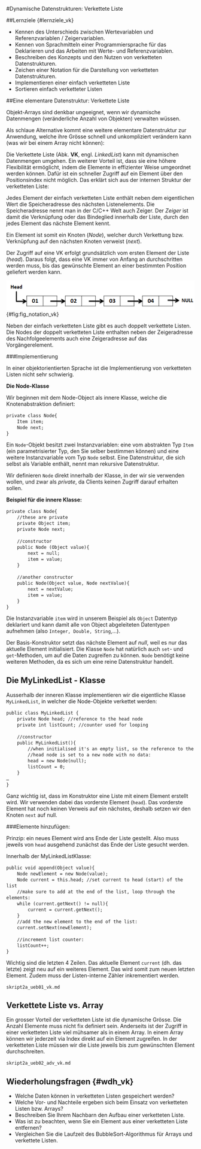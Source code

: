 #Dynamische Datenstrukturen: Verkettete Liste

##Lernziele {#lernziele_vk}

- Kennen des Unterschieds zwischen Wertevariablen und
    Referenzvariablen / Zeigervariablen.
- Kennen von Sprachmitteln einer Programmiersprache für das Deklarieren
    und das Arbeiten mit Werte- und Referenzvariablen.
- Beschreiben des Konzepts und den Nutzen von
    verketteten Datenstrukturen.
- Zeichen einer Notation für die Darstellung von
    verketteten Datenstrukturen.
- Implementieren einer einfach verketteten Liste
- Sortieren einfach verketteter Listen

##Eine elementare Datenstruktur: Verkettete Liste

Objekt-Arrays sind denkbar ungeeignet, wenn wir dynamische Datenmengen (veränderliche Anzahl von Objekten) verwalten wüssen.

Als schlaue Alternative kommt eine weitere elementare Datenstruktur zur Anwendung, welche
ihre Grösse schnell und unkompliziert verändern kann (was wir bei einem Array nicht können): 

Die Verkettete Liste (Abk. **VK**, engl. *LinkedList*) kann mit dynamischen Datenmengen
umgehen. Ein weiterer Vorteil ist, dass sie eine höhere Flexibilität
ermöglicht, indem die Elemente in effizienter Weise umgeordnet werden
können. Dafür ist ein schneller Zugriff auf ein Element über den
Positionsindex nicht möglich. Das erklärt sich aus der internen Struktur der verketteten Liste:

Jedes Element der einfach verketteten Liste enthält neben dem
eigentlichen Wert die Speicheradresse des nächsten Listenelements. Die
Speicheradresse nennt man in der C/C++ Welt auch Zeiger. Der *Zeiger*
ist damit die Verknüpfung oder das Bindeglied innerhalb der Liste, durch
den jedes Element das nächste Element kennt.

Ein Element ist somit ein Knoten (*Node*), welcher durch Verkettung bzw.
Verknüpfung auf den nächsten Knoten verweist (*next*). 

Der Zugriff auf eine VK erfolgt grundsätzlich vom ersten Element der Liste (*head*). Daraus folgt, dass eine VK immer von Anfang an durchschritten werden muss, bis das gewünschte Element an einer bestimmten Position geliefert werden kann.

![Notation einfach verkettete Liste, Quelle: CrunchifyCode](media/vk.png){#fig:fig_notation_vk}

Neben der einfach verketteten Liste gibt es auch doppelt verkettete
Listen. Die Nodes der doppelt verketteten Liste enthalten neben der
Zeigeradresse des Nachfolgeelements auch eine Zeigeradresse auf das
Vorgängerelement.

###Implementierung

In einer objektorientierten Sprache ist die Implementierung von verketteten Listen nicht sehr schwierig.

**Die Node-Klasse**

Wir beginnen mit dem Node-Object als innere Klasse, welche die
Knotenabstraktion definiert:

```
private class Node{
	Item item;
	Node next;
}
```

Ein `Node`-Objekt besitzt zwei Instanzvariablen: eine vom abstrakten Typ
`Item` (ein parametrisierter Typ, den Sie selber bestimmen können) und
eine weitere Instanzvariable vom Typ `Node` selbst. Eine Datenstruktur,
die sich selbst als Variable enthält, nennt man rekursive
Datenstruktur.

Wir definieren `Node` direkt innerhalb der Klasse, in der wir sie
verwenden wollen, und zwar als *private*, da Clients keinen Zugriff
darauf erhalten sollen.

**Beispiel für die innere Klasse:**

```
private class Node{
	//these are private
	private Object item;
	private Node next;
	
	//constructor
	public Node (Object value){
		next = null;
		item = value;
	}
	
	//another constructor
	public Node(Object value, Node nextValue){
		next = nextValue;
		item = value;
	}
}
```

Die Instanzvariable `item` wird in unserem Beispiel als `Object`
Datentyp deklariert und kann damit alle von Object abgeleiteten
Datentypen aufnehmen (also `Integer, Double, String`,...).

Der Basis-Konstruktor setzt das nächste Element auf *null*, weil es nur
das aktuelle Element initialisiert. Die Klasse `Node` hat natürlich auch
`set`- und `get`-Methoden, um auf die Daten zugreifen zu können. `Node`
benötigt keine weiteren Methoden, da es sich um eine reine Datenstruktur
handelt.

## Die MyLinkedList - Klasse

Ausserhalb der inneren Klasse implementieren wir die eigentliche Klasse
`MyLinkedList`, in welcher die Node-Objekte verkettet werden:

```
public class MyLinkedList {
	private Node head; //reference to the head node
	private int listCount; //counter used for looping

	//constructor
	public MyLinkedList(){
		//when initialised it's an empty list, so the reference to the
		//head node is set to a new node with no data:
		head = new Node(null);
		listCount = 0;
	}
…
}
```

Ganz wichtig ist, dass im Konstruktor eine Liste mit einem Element
erstellt wird. Wir verwenden dabei das vorderste Element (`head`). Das
vorderste Element hat noch keinen Verweis auf ein nächstes, deshalb
setzen wir den Knoten `next` auf null.

###Elemente hinzufügen:

Prinzip: ein neues Element wird ans Ende der Liste gestellt. Also muss
jeweils von `head` ausgehend zunächst das Ende der Liste gesucht werden.

Innerhalb der MyLinkedListKlasse:

```
public void append(Object value){
	Node newElement = new Node(value);
	Node current = this.head; //set current to head (start) of the list
	//make sure to add at the end of the list, loop through the elements:
	while (current.getNext() != null){
		current = current.getNext();
	}
	//add the new element to the end of the list:
	current.setNext(newElement);
	
	//increment list counter:
	listCount++;
}
```

Wichtig sind die letzten 4 Zeilen. Das aktuelle Element `current` (dh.
das letzte) zeigt neu auf ein weiteres Element. Das wird somit zum neuen
letzten Element. Zudem muss der Listen-interne Zähler inkrementiert
werden.

```include
skript2a_ueb01_vk.md
```

## Verkettete Liste vs. Array

Ein grosser Vorteil der verketteten Liste ist die dynamische Grösse. Die
Anzahl Elemente muss nicht fix definiert sein. Anderseits ist der
Zugriff in einer verketteten Liste viel mühsamer als in einem Array. In
einem Array können wir jederzeit via Index direkt auf ein Element
zugreifen. In der verketteten Liste müssen wir die Liste jeweils bis zum
gewünschten Element durchschreiten.


```include
skript2a_ueb02_adv_vk.md
```

## Wiederholungsfragen {#wdh_vk}

* Welche Daten können in verketteten Listen gespeichert werden?
* Welche Vor- und Nachteile ergeben sich beim Einsatz von verketteten Listen bzw. Arrays?
* Beschreiben Sie Ihrem Nachbarn den Aufbau einer verketteten Liste.
* Was ist zu beachten, wenn Sie ein Element aus einer verketteten Liste entfernen?
* Vergleichen Sie die Laufzeit des BubbleSort-Algorithmus für Arrays und verkettete Listen.
